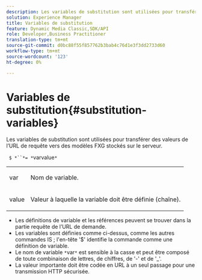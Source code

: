 ```yaml
---
description: Les variables de substitution sont utilisées pour transférer des valeurs de l’URL de requête vers des modèles FXG stockés sur le serveur.
solution: Experience Manager
title: Variables de substitution
feature: Dynamic Media Classic,SDK/API
role: Developer,Business Practitioner
translation-type: tm+mt
source-git-commit: d0bc88f55f857762b3bab4c76d1e3f3dd2733d60
workflow-type: tm+mt
source-wordcount: '123'
ht-degree: 0%

---
```



# Variables de substitution{#substitution-variables}

Les variables de substitution sont utilisées pour transférer des valeurs de l’URL de requête vers des modèles FXG stockés sur le serveur.

` $ *``*= *`varvalue`*`

<table id="simpletable_76B381800C0D411F87CD551FC30B0579"> 
 <tr class="strow"> 
  <td class="stentry"> <p> <span class="codeph"> <span class="varname"> var  </span> </span> </p> </td> 
  <td class="stentry"> <p>Nom de variable. </p> </td> 
 </tr> 
 <tr class="strow"> 
  <td class="stentry"> <p> <span class="codeph"> <span class="varname"> value  </span> </span> </p> </td> 
  <td class="stentry"> <p>Valeur à laquelle la variable doit être définie (chaîne). </p> </td> 
 </tr> 
</table>

* Les définitions de variable et les références peuvent se trouver dans la partie requête de l’URL de demande.
* Les variables sont définies comme ci-dessus, comme les autres commandes IS ; l&#39;en-tête &#39;$&#39; identifie la commande comme une définition de variable.
* Le nom de variable `*`var`*` est sensible à la casse et peut être composé de toute combinaison de lettres, de chiffres, de &#39;-&#39; et de &#39;_&#39;.
* La valeur importante doit être codée en URL à un seul passage pour une transmission HTTP sécurisée.

